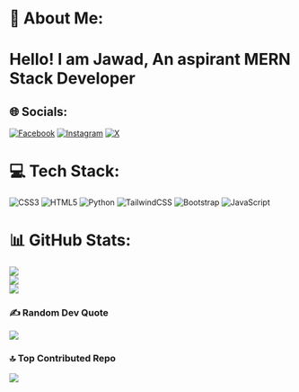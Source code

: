 # 💫 About Me:
<h1>Hello! I am Jawad, An aspirant MERN Stack Developer</h1>


## 🌐 Socials:
[![Facebook](https://img.shields.io/badge/Facebook-%231877F2.svg?logo=Facebook&logoColor=white)](https://facebook.com/@MdJawadOfficial) [![Instagram](https://img.shields.io/badge/Instagram-%23E4405F.svg?logo=Instagram&logoColor=white)](https://instagram.com/@jawad.ahmad10) [![X](https://img.shields.io/badge/X-black.svg?logo=X&logoColor=white)](https://x.com/@TheJaoyad) 

# 💻 Tech Stack:
![CSS3](https://img.shields.io/badge/css3-%231572B6.svg?style=for-the-badge&logo=css3&logoColor=white) ![HTML5](https://img.shields.io/badge/html5-%23E34F26.svg?style=for-the-badge&logo=html5&logoColor=white) ![Python](https://img.shields.io/badge/python-3670A0?style=for-the-badge&logo=python&logoColor=ffdd54) ![TailwindCSS](https://img.shields.io/badge/tailwindcss-%2338B2AC.svg?style=for-the-badge&logo=tailwind-css&logoColor=white) ![Bootstrap](https://img.shields.io/badge/bootstrap-%238511FA.svg?style=for-the-badge&logo=bootstrap&logoColor=white) ![JavaScript](https://img.shields.io/badge/javascript-%23323330.svg?style=for-the-badge&logo=javascript&logoColor=%23F7DF1E)
# 📊 GitHub Stats:
![](https://github-readme-stats.vercel.app/api?username=Mo-Jawad&theme=dark&hide_border=false&include_all_commits=false&count_private=false)<br/>
![](https://github-readme-streak-stats.herokuapp.com/?user=Mo-Jawad&theme=dark&hide_border=false)<br/>
![](https://github-readme-stats.vercel.app/api/top-langs/?username=Mo-Jawad&theme=dark&hide_border=false&include_all_commits=false&count_private=false&layout=compact)

### ✍️ Random Dev Quote
![](https://quotes-github-readme.vercel.app/api?type=vetical&theme=gruvbox)

### 🔝 Top Contributed Repo
![](https://github-contributor-stats.vercel.app/api?username=Mo-Jawad&limit=5&theme=dark&combine_all_yearly_contributions=true)

<!-- Proudly created with GPRM ( https://gprm.itsvg.in ) -->
